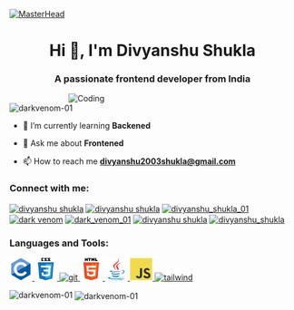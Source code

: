 [![MasterHead](https://www.pramukhdigital.com/wp-content/uploads/2018/07/New-PNC-Animated-Banners.gif)](https://DarkVenom-01.io)
<h1 align="center">Hi 👋, I'm Divyanshu Shukla</h1>
<h3 align="center">A passionate frontend developer from India</h3>
<img align="right" alt="Coding" width="400" src="https://cdn.dribbble.com/users/1292677/screenshots/6139167/avento.gif">

<p align="left"> <img src="https://komarev.com/ghpvc/?username=darkvenom-01&label=Profile%20views&color=0e75b6&style=flat" alt="darkvenom-01" /> </p>

- 🌱 I’m currently learning **Backened**

- 💬 Ask me about **Frontened**

- 📫 How to reach me **divyanshu2003shukla@gmail.com**

<h3 align="left">Connect with me:</h3>
<p align="left">
<a href="https://www.linkedin.com/in/divyanshu-shukla-49565b257/" target="blank"><img align="center" src="https://raw.githubusercontent.com/rahuldkjain/github-profile-readme-generator/master/src/images/icons/Social/linked-in-alt.svg" alt="divyanshu shukla" height="30" width="40" /></a>
<a href="https://stackoverflow.com/users/23485994/divyanshu-shukla" target="blank"><img align="center" src="https://raw.githubusercontent.com/rahuldkjain/github-profile-readme-generator/master/src/images/icons/Social/stack-overflow.svg" alt="divyanshu shukla" height="30" width="40" /></a>
<a href="https://instagram.com/divyanshu_shukla_01" target="blank"><img align="center" src="https://raw.githubusercontent.com/rahuldkjain/github-profile-readme-generator/master/src/images/icons/Social/instagram.svg" alt="divyanshu_shukla_01" height="30" width="40" /></a>
<a href="https://www.youtube.com/@dark_venom01" target="blank"><img align="center" src="https://raw.githubusercontent.com/rahuldkjain/github-profile-readme-generator/master/src/images/icons/Social/youtube.svg" alt="dark venom" height="30" width="40" /></a>
<a href="https://www.codechef.com/users/dark_venom_1" target="blank"><img align="center" src="https://cdn.jsdelivr.net/npm/simple-icons@3.1.0/icons/codechef.svg" alt="dark_venom_01" height="30" width="40" /></a>
<a href="https://www.hackerrank.com/profile/divyanshu2003sh1" target="blank"><img align="center" src="https://raw.githubusercontent.com/rahuldkjain/github-profile-readme-generator/master/src/images/icons/Social/hackerrank.svg" alt="divyanshu shukla" height="30" width="40" /></a>
<a href="https://www.leetcode.com/divyanshu_shukla" target="blank"><img align="center" src="https://raw.githubusercontent.com/rahuldkjain/github-profile-readme-generator/master/src/images/icons/Social/leet-code.svg" alt="divyanshu_shukla" height="30" width="40" /></a>
</p>

<h3 align="left">Languages and Tools:</h3>
<p align="left"> <a href="https://www.cprogramming.com/" target="_blank" rel="noreferrer"> <img src="https://raw.githubusercontent.com/devicons/devicon/master/icons/c/c-original.svg" alt="c" width="40" height="40"/> </a> <a href="https://www.w3schools.com/css/" target="_blank" rel="noreferrer"> <img src="https://raw.githubusercontent.com/devicons/devicon/master/icons/css3/css3-original-wordmark.svg" alt="css3" width="40" height="40"/> </a> <a href="https://git-scm.com/" target="_blank" rel="noreferrer"> <img src="https://www.vectorlogo.zone/logos/git-scm/git-scm-icon.svg" alt="git" width="40" height="40"/> </a> <a href="https://www.w3.org/html/" target="_blank" rel="noreferrer"> <img src="https://raw.githubusercontent.com/devicons/devicon/master/icons/html5/html5-original-wordmark.svg" alt="html5" width="40" height="40"/> </a> <a href="https://www.java.com" target="_blank" rel="noreferrer"> <img src="https://raw.githubusercontent.com/devicons/devicon/master/icons/java/java-original.svg" alt="java" width="40" height="40"/> </a> <a href="https://developer.mozilla.org/en-US/docs/Web/JavaScript" target="_blank" rel="noreferrer"> <img src="https://raw.githubusercontent.com/devicons/devicon/master/icons/javascript/javascript-original.svg" alt="javascript" width="40" height="40"/> </a> <a href="https://tailwindcss.com/" target="_blank" rel="noreferrer"> <img src="https://www.vectorlogo.zone/logos/tailwindcss/tailwindcss-icon.svg" alt="tailwind" width="40" height="40"/> </a> </p>

<p><img align="left" src="https://github-readme-stats.vercel.app/api/top-langs?username=darkvenom-01&show_icons=true&locale=en&layout=compact" alt="darkvenom-01" /></p>

<p>&nbsp;<img align="center" src="https://github-readme-stats.vercel.app/api?username=darkvenom-01&show_icons=true&locale=en" alt="darkvenom-01" /></p>
